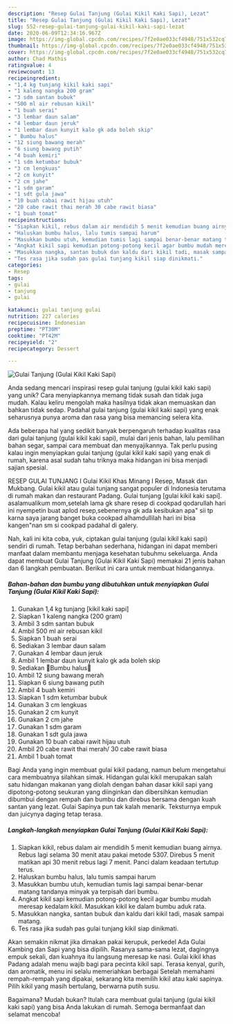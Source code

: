 ```yaml
---
description: "Resep Gulai Tanjung (Gulai Kikil Kaki Sapi), Lezat"
title: "Resep Gulai Tanjung (Gulai Kikil Kaki Sapi), Lezat"
slug: 552-resep-gulai-tanjung-gulai-kikil-kaki-sapi-lezat
date: 2020-06-09T12:34:16.967Z
image: https://img-global.cpcdn.com/recipes/7f2e0ae033cf4948/751x532cq70/gulai-tanjung-gulai-kikil-kaki-sapi-foto-resep-utama.jpg
thumbnail: https://img-global.cpcdn.com/recipes/7f2e0ae033cf4948/751x532cq70/gulai-tanjung-gulai-kikil-kaki-sapi-foto-resep-utama.jpg
cover: https://img-global.cpcdn.com/recipes/7f2e0ae033cf4948/751x532cq70/gulai-tanjung-gulai-kikil-kaki-sapi-foto-resep-utama.jpg
author: Chad Mathis
ratingvalue: 4
reviewcount: 13
recipeingredient:
- "1,4 kg tunjang kikil kaki sapi"
- "1 kaleng nangka 200 gram"
- "3 sdm santan bubuk"
- "500 ml air rebusan kikil"
- "1 buah serai"
- "3 lembar daun salam"
- "4 lembar daun jeruk"
- "1 lembar daun kunyit kalo gk ada boleh skip"
- " Bumbu halus"
- "12 siung bawang merah"
- "6 siung bawang putih"
- "4 buah kemiri"
- "1 sdm ketumbar bubuk"
- "3 cm lengkuas"
- "2 cm kunyit"
- "2 cm jahe"
- "1 sdm garam"
- "1 sdt gula jawa"
- "10 buah cabai rawit hijau utuh"
- "20 cabe rawit thai merah 30 cabe rawit biasa"
- "1 buah tomat"
recipeinstructions:
- "Siapkan kikil, rebus dalam air mendidih 5 menit kemudian buang airnya. Rebus lagi selama 30 menit atau pakai metode 5307. Direbus 5 menit matikan api 30 menit rebus lagi 7 menit. Panci dalam keadaan tertutup terus."
- "Haluskan bumbu halus, lalu tumis sampai harum"
- "Masukkan bumbu utuh, kemudian tumis lagi sampai benar-benar matang tandanya minyak ya terpisah dari bumbu."
- "Angkat kikil sapi kemudian potong-potong kecil agar bumbu mudah meresap kedalam kikil. Masukkan kikil ke dalam bumbu aduk rata."
- "Masukkan nangka, santan bubuk dan kaldu dari kikil tadi, masak sampai matang."
- "Tes rasa jika sudah pas gulai tunjang kikil siap dinikmati."
categories:
- Resep
tags:
- gulai
- tanjung
- gulai

katakunci: gulai tanjung gulai 
nutrition: 227 calories
recipecuisine: Indonesian
preptime: "PT30M"
cooktime: "PT42M"
recipeyield: "2"
recipecategory: Dessert

---
```



![Gulai Tanjung (Gulai Kikil Kaki Sapi)](https://img-global.cpcdn.com/recipes/7f2e0ae033cf4948/751x532cq70/gulai-tanjung-gulai-kikil-kaki-sapi-foto-resep-utama.jpg)

Anda sedang mencari inspirasi resep gulai tanjung (gulai kikil kaki sapi) yang unik? Cara menyiapkannya memang tidak susah dan tidak juga mudah. Kalau keliru mengolah maka hasilnya tidak akan memuaskan dan bahkan tidak sedap. Padahal gulai tanjung (gulai kikil kaki sapi) yang enak seharusnya punya aroma dan rasa yang bisa memancing selera kita.

Ada beberapa hal yang sedikit banyak berpengaruh terhadap kualitas rasa dari gulai tanjung (gulai kikil kaki sapi), mulai dari jenis bahan, lalu pemilihan bahan segar, sampai cara membuat dan menyajikannya. Tak perlu pusing kalau ingin menyiapkan gulai tanjung (gulai kikil kaki sapi) yang enak di rumah, karena asal sudah tahu triknya maka hidangan ini bisa menjadi sajian spesial.

RESEP GULAI TUNJANG I Gulai Kikil Khas Minang I Resep, Masak dan Mukbang. Gulai kikil atau gulai tunjang sangat populer di Indonesia terutama di rumah makan dan restaurant Padang. Gulai tunjang [gulai kikil kaki sapi]. asalamualikum mom,setelah lama gk share resep di cookpad qodarullah hari ini nyempetin buat aplod resep,sebenernya gk ada kesibukan apa&#34; sii tp karna saya jarang banget buka cookpad alhamdullilah hari ini bisa kangen&#34;nan sm si cookpad padahal di galery.


Nah, kali ini kita coba, yuk, ciptakan gulai tanjung (gulai kikil kaki sapi) sendiri di rumah. Tetap berbahan sederhana, hidangan ini dapat memberi manfaat dalam membantu menjaga kesehatan tubuhmu sekeluarga. Anda dapat membuat Gulai Tanjung (Gulai Kikil Kaki Sapi) memakai 21 jenis bahan dan 6 langkah pembuatan. Berikut ini cara untuk membuat hidangannya.

<!--inarticleads1-->

##### Bahan-bahan dan bumbu yang dibutuhkan untuk menyiapkan Gulai Tanjung (Gulai Kikil Kaki Sapi):

1. Gunakan 1,4 kg tunjang [kikil kaki sapi]
1. Siapkan 1 kaleng nangka (200 gram)
1. Ambil 3 sdm santan bubuk
1. Ambil 500 ml air rebusan kikil
1. Siapkan 1 buah serai
1. Sediakan 3 lembar daun salam
1. Gunakan 4 lembar daun jeruk
1. Ambil 1 lembar daun kunyit kalo gk ada boleh skip
1. Sediakan  💙Bumbu halus💙
1. Ambil 12 siung bawang merah
1. Siapkan 6 siung bawang putih
1. Ambil 4 buah kemiri
1. Siapkan 1 sdm ketumbar bubuk
1. Gunakan 3 cm lengkuas
1. Gunakan 2 cm kunyit
1. Gunakan 2 cm jahe
1. Gunakan 1 sdm garam
1. Gunakan 1 sdt gula jawa
1. Gunakan 10 buah cabai rawit hijau utuh
1. Ambil 20 cabe rawit thai merah/ 30 cabe rawit biasa
1. Ambil 1 buah tomat


Bagi Anda yang ingin membuat gulai kikil padang, namun belum mengetahui cara membuatnya silahkan simak. Hidangan gulai kikil merupakan salah satu hidangan makanan yang diolah dengan bahan dasar kikil sapi yang dipotong-potong seukuran yang diinginkan dan dibersihkan kemudian dibumbui dengan rempah dan bumbu dan direbus bersama dengan kuah santan yang lezat. Gulai Sapinya pun tak kalah menarik. Teksturnya empuk dan juicynya daging tetap terasa. 

<!--inarticleads2-->

##### Langkah-langkah menyiapkan Gulai Tanjung (Gulai Kikil Kaki Sapi):

1. Siapkan kikil, rebus dalam air mendidih 5 menit kemudian buang airnya. Rebus lagi selama 30 menit atau pakai metode 5307. Direbus 5 menit matikan api 30 menit rebus lagi 7 menit. Panci dalam keadaan tertutup terus.
1. Haluskan bumbu halus, lalu tumis sampai harum
1. Masukkan bumbu utuh, kemudian tumis lagi sampai benar-benar matang tandanya minyak ya terpisah dari bumbu.
1. Angkat kikil sapi kemudian potong-potong kecil agar bumbu mudah meresap kedalam kikil. Masukkan kikil ke dalam bumbu aduk rata.
1. Masukkan nangka, santan bubuk dan kaldu dari kikil tadi, masak sampai matang.
1. Tes rasa jika sudah pas gulai tunjang kikil siap dinikmati.


Akan semakin nikmat jika dimakan pakai kerupuk, perkedel Ada Gulai Kambing dan Sapi yang bisa dipilih. Rasanya sama-sama lezat, dagingnya empuk sekali, dan kuahnya itu langsung meresap ke nasi. Gulai kikil khas Padang adalah menu wajib bagi para pecinta kikil sapi. Terasa kenyal, gurih, dan aromatik, menu ini selalu memeriahkan berbagai Setelah memahami rempah-rempah yang dipakai, sekarang kita memilih kikil atau kaki sapinya. Pilih kikil yang masih bertulang, berwarna putih susu. 

Bagaimana? Mudah bukan? Itulah cara membuat gulai tanjung (gulai kikil kaki sapi) yang bisa Anda lakukan di rumah. Semoga bermanfaat dan selamat mencoba!

